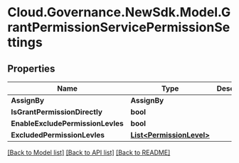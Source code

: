 # Cloud.Governance.NewSdk.Model.GrantPermissionServicePermissionSettings
## Properties

Name | Type | Description | Notes
------------ | ------------- | ------------- | -------------
**AssignBy** | **AssignBy** |  | [optional] 
**IsGrantPermissionDirectly** | **bool** |  | [optional] 
**EnableExcludePermissionLevles** | **bool** |  | [optional] 
**ExcludedPermissionLevles** | [**List&lt;PermissionLevel&gt;**](PermissionLevel.md) |  | [optional] 

[[Back to Model list]](../README.md#documentation-for-models) [[Back to API list]](../README.md#documentation-for-api-endpoints) [[Back to README]](../README.md)

